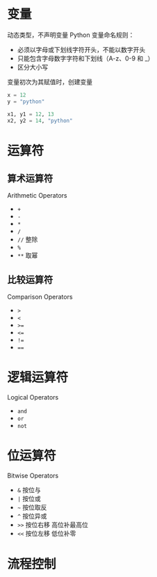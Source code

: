 # 变量

动态类型，不声明变量
Python 变量命名规则：
- 必须以字母或下划线字符开头，不能以数字开头
- 只能包含字母数字字符和下划线（A-z、0-9 和 _）
- 区分大小写

变量初次为其赋值时，创建变量

```python
x = 12
y = "python"

x1, y1 = 12, 13
x2, y2 = 14, "python"
```

# 运算符

## 算术运算符

Arithmetic Operators

- `+`
- `-`
- `*`
- `/`
- `//` 整除
- `%`
- `**` 取幂

## 比较运算符

Comparison Operators

- `>`
- `<`
- `>=`
- `<=`
- `!=`
- `==`

# 逻辑运算符

Logical Operators

- `and`
- `or`
- `not`

# 位运算符

Bitwise Operators

- `&` 按位与
- `|` 按位或
- `~` 按位取反
- `^` 按位异或
- `>>` 按位右移 高位补最高位
- `<<` 按位左移 低位补零

# 流程控制

```python

```